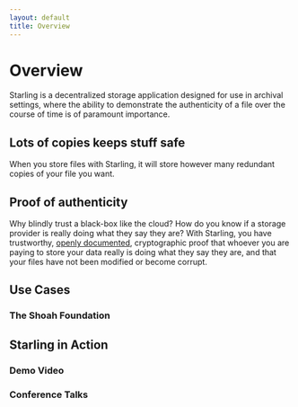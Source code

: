```yaml
---
layout: default
title: Overview
---
```


# Overview
Starling is a decentralized storage application designed for use in archival settings, where the ability to demonstrate the authenticity of a file over the course of time is of paramount importance.

## Lots of copies keeps stuff safe
When you store files with Starling, it will store however many redundant copies of your file you want.

## Proof of authenticity
Why blindly trust a black-box like the cloud? How do you know if a storage provider is really doing what they say they are? With Starling, you have trustworthy, [openly documented](https://filecoin.io/#research), cryptographic proof that whoever you are paying to store your data really is doing what they say they are, and that your files have not been modified or become corrupt.

## Use Cases

### The Shoah Foundation

## Starling in Action

### Demo Video

### Conference Talks